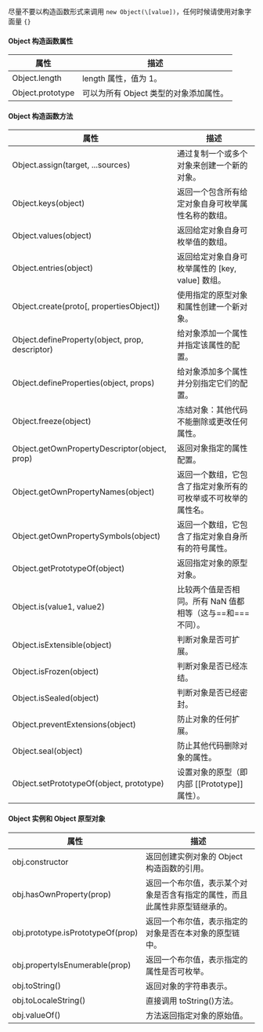 尽量不要以构造函数形式来调用 `new Object(\[value])`，任何时候请使用对象字面量
`{}`

#### Object 构造函数属性

| 属性	             | 描述                     |
| ---                | ---                     |
| Object.length	     | length 属性，值为 1。 |
| Object.prototype	 | 可以为所有 Object 类型的对象添加属性。 |

#### Object 构造函数方法

| 属性	                                         | 描述                     |
| ---                                            | ---                     |  
| Object.assign(target, ...sources)              |通过复制一个或多个对象来创建一个新的对象。 |
| Object.keys(object)                            |返回一个包含所有给定对象自身可枚举属性名称的数组。 |
| Object.values(object)                          |返回给定对象自身可枚举值的数组。 |
| Object.entries(object)                         |返回给定对象自身可枚举属性的 \[key, value] 数组。 |
| Object.create(proto\[, propertiesObject])      |使用指定的原型对象和属性创建一个新对象。 |
| Object.defineProperty(object, prop, descriptor)|给对象添加一个属性并指定该属性的配置。 |
| Object.defineProperties(object, props)         |给对象添加多个属性并分别指定它们的配置。 |
| Object.freeze(object)                          |冻结对象：其他代码不能删除或更改任何属性。 |
| Object.getOwnPropertyDescriptor(object, prop)  |返回对象指定的属性配置。 |
| Object.getOwnPropertyNames(object)             |返回一个数组，它包含了指定对象所有的可枚举或不可枚举的属性名。 |
| Object.getOwnPropertySymbols(object)           |返回一个数组，它包含了指定对象自身所有的符号属性。 |
| Object.getPrototypeOf(object)                  |返回指定对象的原型对象。 |
| Object.is(value1, value2)                      |比较两个值是否相同。所有 NaN 值都相等（这与==和===不同）。 |
| Object.isExtensible(object)                    |判断对象是否可扩展。 |
| Object.isFrozen(object)                        |判断对象是否已经冻结。 |
| Object.isSealed(object)                        |判断对象是否已经密封。 |
| Object.preventExtensions(object)               |防止对象的任何扩展。 |
| Object.seal(object)                            |防止其他代码删除对象的属性。 |
| Object.setPrototypeOf(object, prototype)       |设置对象的原型（即内部 \[\[Prototype]] 属性）。 |


#### Object 实例和 Object 原型对象

| 属性	                           | 描述                     |
| ---                              | ---                     |  
| obj.constructor                  |返回创建实例对象的 Object 构造函数的引用。 |
| obj.hasOwnProperty(prop)         |返回一个布尔值，表示某个对象是否含有指定的属性，而且此属性非原型链继承的。 |
| obj.prototype.isPrototypeOf(prop)|返回一个布尔值，表示指定的对象是否在本对象的原型链中。 |
| obj.propertyIsEnumerable(prop)   |返回一个布尔值，表示指定的属性是否可枚举。 |
| obj.toString()                   |返回对象的字符串表示。 |
| obj.toLocaleString()             |直接调用 toString()方法。 |
| obj.valueOf()                    |方法返回指定对象的原始值。 |
